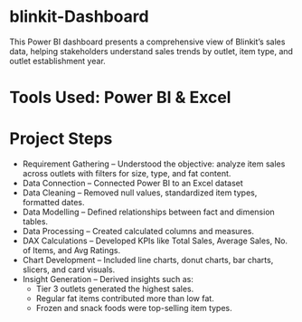 # blinkit-Dashboard
This Power BI dashboard presents a comprehensive view of Blinkit’s sales data, helping stakeholders understand sales trends by outlet, item type, and outlet establishment year.

# Tools Used: Power BI & Excel

# Project Steps
- Requirement Gathering – Understood the objective: analyze item sales across outlets with filters for size, type, and fat content.
- Data Connection – Connected Power BI to an Excel dataset
- Data Cleaning – Removed null values, standardized item types, formatted dates.
- Data Modelling – Defined relationships between fact and dimension tables.
- Data Processing – Created calculated columns and measures.
- DAX Calculations – Developed KPIs like Total Sales, Average Sales, No. of Items, and Avg Ratings.
- Chart Development – Included line charts, donut charts, bar charts, slicers, and card visuals.
- Insight Generation – Derived insights such as:
    - Tier 3 outlets generated the highest sales.
    - Regular fat items contributed more than low fat.
    - Frozen and snack foods were top-selling item types.
